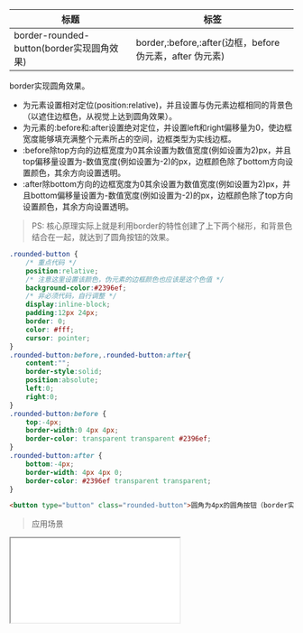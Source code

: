 | 标题                      | 标签                                                    |
| ------------------------- | ------------------------------------------------------- |
| border-rounded-button(border实现圆角效果) | border,:before,:after(边框，before 伪元素，after 伪元素) |

border实现圆角效果。

* 为元素设置相对定位(position:relative)，并且设置与伪元素边框相同的背景色（以遮住边框色，从视觉上达到圆角效果）。
* 为元素的:before和:after设置绝对定位，并设置left和right偏移量为0，使边框宽度能够填充满整个元素所占的空间，边框类型为实线边框。
* :before除top方向的边框宽度为0其余设置为数值宽度(例如设置为2)px，并且top偏移量设置为-数值宽度(例如设置为-2)的px，边框颜色除了bottom方向设置颜色，其余方向设置透明。
* :after除bottom方向的边框宽度为0其余设置为数值宽度(例如设置为2)px，并且bottom偏移量设置为-数值宽度(例如设置为-2)的px，边框颜色除了top方向设置颜色，其余方向设置透明。


> PS: 核心原理实际上就是利用border的特性创建了上下两个梯形，和背景色结合在一起，就达到了圆角按钮的效果。


```css
.rounded-button {
    /* 重点代码 */
    position:relative;
    /* 注意这里设置该颜色，伪元素的边框颜色也应该是这个色值 */
    background-color:#2396ef;
    /* 非必须代码，自行调整 */
    display:inline-block;
    padding:12px 24px;
    border: 0;
    color: #fff;
    cursor: pointer;
}
.rounded-button:before,.rounded-button:after{
    content:"";
    border-style:solid;
    position:absolute;
    left:0;
    right:0;
}
.rounded-button:before {
    top:-4px;
    border-width:0 4px 4px;
    border-color: transparent transparent #2396ef;
}
.rounded-button:after {
    bottom:-4px;
    border-width: 4px 4px 0;
    border-color: #2396ef transparent transparent;
}
```

```html
<button type="button" class="rounded-button">圆角为4px的圆角按钮（border实现）</button>
```

> 应用场景

<iframe src="codes/css/html/border-rounded-button.html"></iframe>



